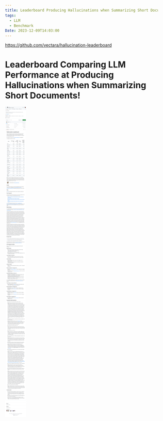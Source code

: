 ```yaml
---
title: Leaderboard Producing Hallucinations when Summarizing Short Documents
tags:
  - LLM
  - Benchmark
Date: 2023-12-09T14:03:00
---
```

<https://github.com/vectara/hallucination-leaderboard>

# Leaderboard Comparing LLM Performance at Producing Hallucinations when Summarizing Short Documents!

![](../_asset/2023-12-09-HallucinationsLeaderBoard_image_1.png)
